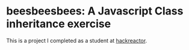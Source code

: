 # beesbeesbees: A Javascript Class inheritance exercise
This is a project I completed as a student at [hackreactor](http://hackreactor.com). 
